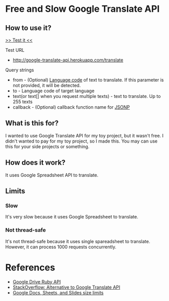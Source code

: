 # Free and Slow Google Translate API

## How to use it?

[>> Test it <<](http://google-translate-api.herokuapp.com/translate?from=en&to=ko&text[]=hi,%20how%20are%20you?&text[]=i'm%20fine,%20thank%20you&callback=test)

Test URL

* http://google-translate-api.herokuapp.com/translate

Query strings

* from - (Optional) [Language code](https://developers.google.com/translate/v2/using_rest#language-params) of text to translate. If this parameter is not provided, it will be detected. 
* to - Language code of target language
* text(or text[] when you request multiple texts) - text to translate. Up to 255 texts
* callback - (Optional) callback function name for [JSONP](http://en.wikipedia.org/wiki/JSONP)

## What is this for?

I wanted to use Google Translate API for my toy project, but it wasn't free. I didn't wanted to pay for my toy project, so I made this. You may can use this for your side projects or something.

## How does it work?

It uses Google Spreadsheet API to translate.

## Limits

### Slow

It's very slow because it uses Google Spreadsheet to translate.

### Not thread-safe

It's not thread-safe because it uses single spareadsheet to translate. However, it can process 1000 requests concurrently.

# References

* [Google Drive Ruby API](https://github.com/gimite/google-drive-ruby)
* [StackOverflow: Alternative to Google Translate API](http://stackoverflow.com/questions/6151668/alternative-to-google-translate-api#answer-8543979)
* [Google Docs, Sheets, and Slides size limits](http://support.google.com/drive/bin/answer.py?hl=en&answer=37603)
